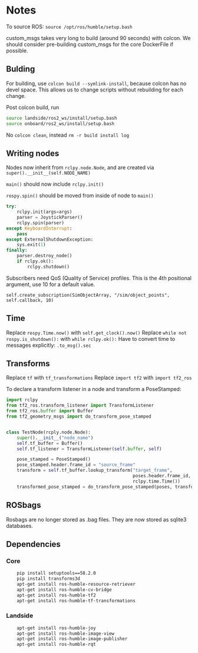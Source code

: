 # Notes
To source ROS: `source /opt/ros/humble/setup.bash`

custom_msgs takes very long to build (around 90 seconds) with colcon. We should consider pre-building custom_msgs for the core DockerFile if possible.

## Bulding
For building, use `colcon build --symlink-install`, because colcon has no devel space. This allows us to change scripts without rebuilding for each change.

Post colcon build, run

```bash
source landside/ros2_ws/install/setup.bash
source onboard/ros2_ws/install/setup.bash
```

No `colcon clean`, instead `rm -r build install log`

## Writing nodes
Nodes now inherit from `rclpy.node.Node`, and are created via `super().__init__(self.NODE_NAME)`

`main()` should now include `rclpy.init()`

`rospy.spin()` should be moved from inside of node to `main()`

```python
try:
    rclpy.init(args=args)
    parser = JoystickParser()
    rclpy.spin(parser)
except KeyboardInterrupt:
    pass
except ExternalShutdownException:
    sys.exit(1)
finally:
    parser.destroy_node()
    if rclpy.ok():
    	rclpy.shutdown()
```

Subscribers need QoS (Quality of Service) profiles. This is the 4th positional argument, use 10 for a default value.

`self.create_subscription(SimObjectArray, "/sim/object_points", self.callback, 10)`

## Time
Replace `rospy.Time.now()` with `self.get_clock().now()`
Replace `while not rospy.is_shutdown():` with `while rclpy.ok():`
Have to convert time to messages explicitly: `.to_msg().sec`

## Transforms
Replace `tf` with `tf_transformations`
Replace `import tf2` with `import tf2_ros`

To declare a transform listener in a node and transform a PoseStamped:
```python
import rclpy
from tf2_ros.transform_listener import TransformListener
from tf2_ros.buffer import Buffer
from tf2_geometry_msgs import do_transform_pose_stamped


class TestNode(rcply.node.Node):
    super().__init__("node_name")
    self.tf_buffer = Buffer()
    self.tf_listener = TransformListener(self.buffer, self)

    pose_stamped = PoseStamped()
    pose_stamped.header.frame_id = "source_frame"
    transform = self.tf_buffer.lookup_transform("target_frame",
                                                poses.header.frame_id,
                                                rclpy.time.Time())
    transformed_pose_stamped = do_transform_pose_stamped(poses, transform)
```


## ROSbags

Rosbags are no longer stored as .bag files. They are now stored as sqlite3 databases.

## Dependencies

### Core
```bash
	pip install setuptools==58.2.0
    pip install transforms3d
	apt-get install ros-humble-resource-retriever
    apt-get install ros-humble-cv-bridge
    apt-get install ros-humble-tf2
    apt-get install ros-humble-tf-transformations
```

### Landside
```bash
	apt-get install ros-humble-joy
    apt-get install ros-humble-image-view
    apt-get install ros-humble-image-publisher
    apt-get install ros-humble-rqt
````